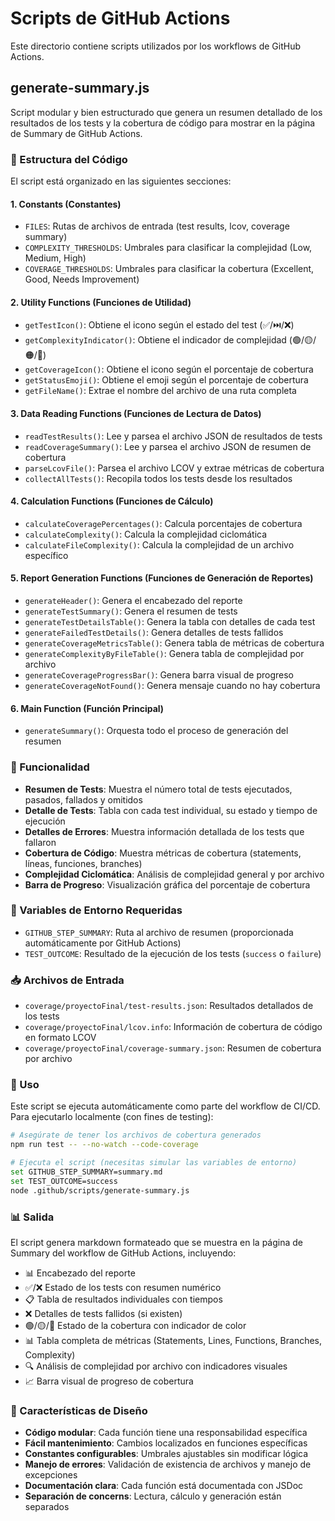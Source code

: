 # Scripts de GitHub Actions

Este directorio contiene scripts utilizados por los workflows de GitHub Actions.

## generate-summary.js

Script modular y bien estructurado que genera un resumen detallado de los resultados de los tests y la cobertura de código para mostrar en la página de Summary de GitHub Actions.

### 📁 Estructura del Código

El script está organizado en las siguientes secciones:

#### 1. **Constants** (Constantes)
- `FILES`: Rutas de archivos de entrada (test results, lcov, coverage summary)
- `COMPLEXITY_THRESHOLDS`: Umbrales para clasificar la complejidad (Low, Medium, High)
- `COVERAGE_THRESHOLDS`: Umbrales para clasificar la cobertura (Excellent, Good, Needs Improvement)

#### 2. **Utility Functions** (Funciones de Utilidad)
- `getTestIcon()`: Obtiene el icono según el estado del test (✅/⏭️/❌)
- `getComplexityIndicator()`: Obtiene el indicador de complejidad (🟢/🟡/🟠/🔴)
- `getCoverageIcon()`: Obtiene el icono según el porcentaje de cobertura
- `getStatusEmoji()`: Obtiene el emoji según el porcentaje de cobertura
- `getFileName()`: Extrae el nombre del archivo de una ruta completa

#### 3. **Data Reading Functions** (Funciones de Lectura de Datos)
- `readTestResults()`: Lee y parsea el archivo JSON de resultados de tests
- `readCoverageSummary()`: Lee y parsea el archivo JSON de resumen de cobertura
- `parseLcovFile()`: Parsea el archivo LCOV y extrae métricas de cobertura
- `collectAllTests()`: Recopila todos los tests desde los resultados

#### 4. **Calculation Functions** (Funciones de Cálculo)
- `calculateCoveragePercentages()`: Calcula porcentajes de cobertura
- `calculateComplexity()`: Calcula la complejidad ciclomática
- `calculateFileComplexity()`: Calcula la complejidad de un archivo específico

#### 5. **Report Generation Functions** (Funciones de Generación de Reportes)
- `generateHeader()`: Genera el encabezado del reporte
- `generateTestSummary()`: Genera el resumen de tests
- `generateTestDetailsTable()`: Genera la tabla con detalles de cada test
- `generateFailedTestDetails()`: Genera detalles de tests fallidos
- `generateCoverageMetricsTable()`: Genera tabla de métricas de cobertura
- `generateComplexityByFileTable()`: Genera tabla de complejidad por archivo
- `generateCoverageProgressBar()`: Genera barra visual de progreso
- `generateCoverageNotFound()`: Genera mensaje cuando no hay cobertura

#### 6. **Main Function** (Función Principal)
- `generateSummary()`: Orquesta todo el proceso de generación del resumen

### 🎯 Funcionalidad

- **Resumen de Tests**: Muestra el número total de tests ejecutados, pasados, fallados y omitidos
- **Detalle de Tests**: Tabla con cada test individual, su estado y tiempo de ejecución
- **Detalles de Errores**: Muestra información detallada de los tests que fallaron
- **Cobertura de Código**: Muestra métricas de cobertura (statements, líneas, funciones, branches)
- **Complejidad Ciclomática**: Análisis de complejidad general y por archivo
- **Barra de Progreso**: Visualización gráfica del porcentaje de cobertura

### 🔧 Variables de Entorno Requeridas

- `GITHUB_STEP_SUMMARY`: Ruta al archivo de resumen (proporcionada automáticamente por GitHub Actions)
- `TEST_OUTCOME`: Resultado de la ejecución de los tests (`success` o `failure`)

### 📥 Archivos de Entrada

- `coverage/proyectoFinal/test-results.json`: Resultados detallados de los tests
- `coverage/proyectoFinal/lcov.info`: Información de cobertura de código en formato LCOV
- `coverage/proyectoFinal/coverage-summary.json`: Resumen de cobertura por archivo

### 🚀 Uso

Este script se ejecuta automáticamente como parte del workflow de CI/CD. Para ejecutarlo localmente (con fines de testing):

```bash
# Asegúrate de tener los archivos de cobertura generados
npm run test -- --no-watch --code-coverage

# Ejecuta el script (necesitas simular las variables de entorno)
set GITHUB_STEP_SUMMARY=summary.md
set TEST_OUTCOME=success
node .github/scripts/generate-summary.js
```

### 📊 Salida

El script genera markdown formateado que se muestra en la página de Summary del workflow de GitHub Actions, incluyendo:

- 📊 Encabezado del reporte
- ✅/❌ Estado de los tests con resumen numérico
- 📋 Tabla de resultados individuales con tiempos
- ❌ Detalles de tests fallidos (si existen)
- 🟢/🟡/🔴 Estado de la cobertura con indicador de color
- 📊 Tabla completa de métricas (Statements, Lines, Functions, Branches, Complexity)
- 🔍 Análisis de complejidad por archivo con indicadores visuales
- 📈 Barra visual de progreso de cobertura

### 🎨 Características de Diseño

- **Código modular**: Cada función tiene una responsabilidad específica
- **Fácil mantenimiento**: Cambios localizados en funciones específicas
- **Constantes configurables**: Umbrales ajustables sin modificar lógica
- **Manejo de errores**: Validación de existencia de archivos y manejo de excepciones
- **Documentación clara**: Cada función está documentada con JSDoc
- **Separación de concerns**: Lectura, cálculo y generación están separados

